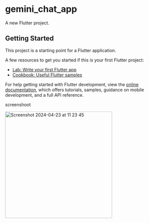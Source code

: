 # gemini_chat_app

A new Flutter project.

## Getting Started

This project is a starting point for a Flutter application.

A few resources to get you started if this is your first Flutter project:

- [Lab: Write your first Flutter app](https://docs.flutter.dev/get-started/codelab)
- [Cookbook: Useful Flutter samples](https://docs.flutter.dev/cookbook)

For help getting started with Flutter development, view the
[online documentation](https://docs.flutter.dev/), which offers tutorials,
samples, guidance on mobile development, and a full API reference.

screenshoot

<img width="344" alt="Screenshot 2024-04-23 at 11 23 45" src="https://github.com/ndridm2/flutter_gemini_chat_app/assets/64353589/3d5460cb-0ff6-49df-9484-18005c18a541">

